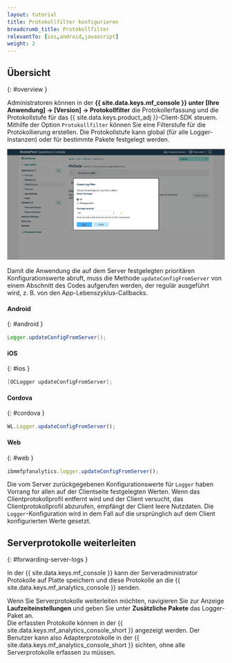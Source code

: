 ```yaml
---
layout: tutorial
title: Protokollfilter konfigurieren
breadcrumb_title: Protokollfilter
relevantTo: [ios,android,javascript]
weight: 2
---
```

<!-- NLS_CHARSET=UTF-8 -->
## Übersicht
{: #overview }

Administratoren können in der
**{{ site.data.keys.mf_console }} unter [Ihre Anwendung] → [Version] → Protokollfilter** die Protokollerfassung und die Protokollstufe für das
{{ site.data.keys.product_adj }}-Client-SDK steuern.  
Mithilfe der Option `Protokollfilter` können Sie eine Filterstufe für die Protokollierung erstellen. Die
Protokollstufe kann global
(für alle Logger-Instanzen) oder für bestimmte Pakete festgelegt werden. 

<img class="gifplayer"  alt="Protokollfilter erstellen" src="add-log-filter.png"/>

Damit die Anwendung die auf dem Server festgelegten
prioritären Konfigurationswerte abruft, muss die Methode
`updateConfigFromServer`
von einem Abschnitt des Codes aufgerufen werden, der regulär ausgeführt wird, z. B. von den App-Lebenszyklus-Callbacks. 


#### Android
{: #android }

```java
Logger.updateConfigFromServer();
```

#### iOS
{: #ios }

```objective-c
[OCLogger updateConfigFromServer];
```

#### Cordova
{: #cordova }

```javascript
WL.Logger.updateConfigFromServer();
```

#### Web
{: #web }

```javascript
ibmmfpfanalytics.logger.updateConfigFromServer();
```

Die vom Server zurückgegebenen Konfigurationswerte für `Logger` haben Vorrang for allen auf der Clientseite festgelegten Werten. Wenn das Clientprotokollprofil entfernt wird und der Client versucht, das Clientprotokollprofil abzurufen, empfängt der Client leere Nutzdaten. Die `Logger`-Konfiguration wird in dem Fall auf die ursprünglich auf dem Client konfigurierten Werte gesetzt. 

## Serverprotokolle weiterleiten
{: #forwarding-server-logs }

In der {{ site.data.keys.mf_console }} kann der Serveradministrator
Protokolle auf Platte speichern und diese Protokolle
an die {{ site.data.keys.mf_analytics_console }} senden.

Wenn Sie Serverprotokolle weiterleiten möchten, navigieren Sie zur
Anzeige **Laufzeiteinstellungen** und geben Sie unter **Zusätzliche Pakete** das Logger-Paket an.  
Die erfassten Protokolle können in der {{ site.data.keys.mf_analytics_console_short }} angezeigt werden. Der Benutzer
kann also Adapterprotokolle in der {{ site.data.keys.mf_analytics_console_short }} sichten, ohne alle Serverprotokolle erfassen zu müssen. 
